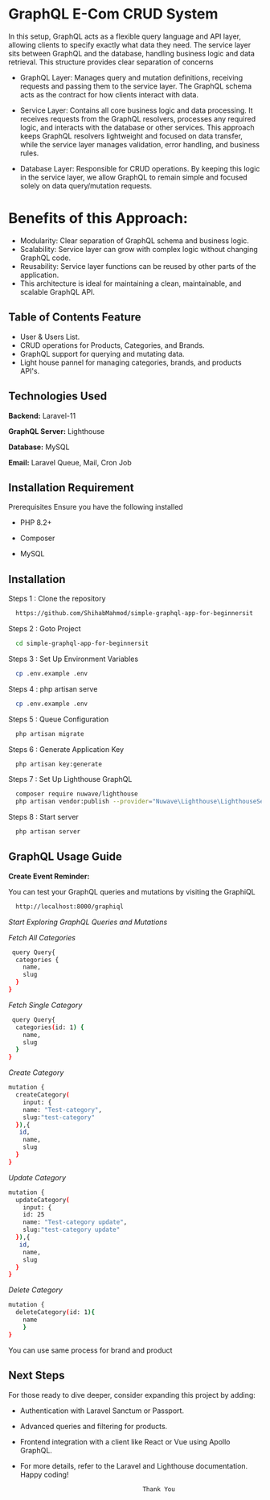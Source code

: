 
# GraphQL E-Com CRUD System

In this setup, GraphQL acts as a flexible query language and API layer, allowing clients to specify exactly what data they need. The service layer sits between GraphQL and the database, handling business logic and data retrieval. This structure provides clear separation of concerns

- GraphQL Layer: Manages query and mutation definitions, receiving requests and passing them to the service layer. The GraphQL schema acts as the contract for how clients interact with data.

- Service Layer: Contains all core business logic and data processing. It receives requests from the GraphQL resolvers, processes any required logic, and interacts with the database or other services. This approach keeps GraphQL resolvers lightweight and focused on data transfer, while the service layer manages validation, error handling, and business rules.

- Database Layer: Responsible for CRUD operations. By keeping this logic in the service layer, we allow GraphQL to remain simple and focused solely on data query/mutation requests.

# Benefits of this Approach:

- Modularity: Clear separation of GraphQL schema and business logic.
- Scalability: Service layer can grow with complex logic without changing GraphQL code.
- Reusability: Service layer functions can be reused by other parts of the application.
- This architecture is ideal for maintaining a clean, maintainable, and scalable GraphQL API.

## Table of Contents Feature

- User & Users List.
- CRUD operations for Products, Categories, and Brands.
- GraphQL support for querying and mutating data.
- Light house pannel for managing categories, brands, and products API's.




## Technologies Used



**Backend:** Laravel-11

**GraphQL Server:** Lighthouse

**Database:** MySQL

**Email:** Laravel Queue, Mail, Cron Job


## Installation Requirement

Prerequisites Ensure you have the following installed

- PHP 8.2+

- Composer 

- MySQL


## Installation

Steps 1 : Clone the repository

```bash
  https://github.com/ShihabMahmod/simple-graphql-app-for-beginnersit

```


Steps 2 : Goto Project

```bash
  cd simple-graphql-app-for-beginnersit

```

Steps 3 : Set Up Environment Variables

```bash
  cp .env.example .env

```


Steps 4 : php artisan serve

```bash
  cp .env.example .env

```

Steps 5 : Queue Configuration

```bash
  php artisan migrate

```


Steps 6 : Generate Application  Key

```bash
  php artisan key:generate

```

Steps 7 : Set Up Lighthouse GraphQL

```bash
  composer require nuwave/lighthouse
  php artisan vendor:publish --provider="Nuwave\Lighthouse\LighthouseServiceProvider"

```


Steps 8 : Start server

```bash
  php artisan server

```
    
## GraphQL Usage Guide

**Create Event Reminder:**

You can test your GraphQL queries and mutations by visiting the GraphiQL

```bash
  http://localhost:8000/graphiql

```

*Start Exploring GraphQL Queries and Mutations*

*Fetch All Categories*
```bash
 query Query{
  categories {
    name,
    slug
  }
}
```

*Fetch Single Category*
```bash
 query Query{
  categories(id: 1) {
    name,
    slug
  }
}
```

*Create Category*
```bash
mutation {
  createCategory(
    input: {
    name: "Test-category",
    slug:"test-category"
  }),{
   id,
    name,
    slug
  }
}
```
*Update Category*
```bash
mutation {
  updateCategory(
    input: {
    id: 25
    name: "Test-category update",
    slug:"test-category update"
  }),{
   id,
    name,
    slug
  }
}
```
*Delete Category*
```bash
mutation {
  deleteCategory(id: 1){
    name
    }
}
```

You can use same process for brand and product

## Next Steps
For those ready to dive deeper, consider expanding this project by adding:

- Authentication with Laravel Sanctum or Passport.
- Advanced queries and filtering for products.
- Frontend integration with a client like React or Vue using Apollo GraphQL.
- For more details, refer to the Laravel and Lighthouse documentation. Happy coding!

                                        Thank You


